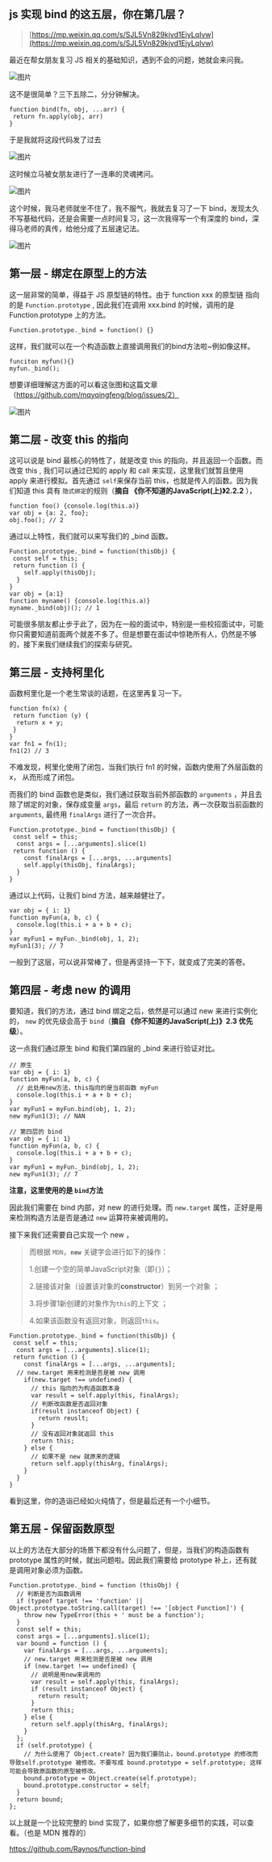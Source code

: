 ## js 实现 bind 的这五层，你在第几层？

> [https://mp.weixin.qq.com/s/SJL5Vn829kjvd1EjyLqIvw](https://mp.weixin.qq.com/s/SJL5Vn829kjvd1EjyLqIvw)

最近在帮女朋友复习 JS 相关的基础知识，遇到不会的问题，她就会来问我。

![图片](https://mmbiz.qpic.cn/sz_mmbiz_png/gibGQibkduDnBTzTz0xPSOgfbdvBpicMXcDhc514ibAWQaxvxNibor6avzVGJ7QdIhfCWSlgtAjEmMBbiajSfxhxaWQw/640?wx_fmt=png&tp=webp&wxfrom=5&wx_lazy=1&wx_co=1)

这不是很简单？三下五除二，分分钟解决。

```
function bind(fn, obj, ...arr) {
 return fn.apply(obj, arr)
}
```

于是我就将这段代码发了过去

![图片](https://mmbiz.qpic.cn/sz_mmbiz_png/gibGQibkduDnBTzTz0xPSOgfbdvBpicMXcD9zgdveCZctoE3SUPoBIt0lJNeyyiaRXM33B9Io73fnRdazDTVXFZw2g/640?wx_fmt=png&tp=webp&wxfrom=5&wx_lazy=1&wx_co=1)

这时候立马被女朋友进行了一连串的灵魂拷问。

![图片](https://mmbiz.qpic.cn/sz_mmbiz_png/gibGQibkduDnBTzTz0xPSOgfbdvBpicMXcDFwLmicKicFcjLlL9WAWNZIe9CQrh4YaWIyZictHtyYLI55qnrhj6Alp9Q/640?wx_fmt=png&tp=webp&wxfrom=5&wx_lazy=1&wx_co=1)

这个时候，我马老师就坐不住了，我不服气，我就去复习了一下 bind，发现太久不写基础代码，还是会需要一点时间复习，这一次我得写一个有深度的 bind，深得马老师的真传，给他分成了五层速记法。

![图片](https://mmbiz.qpic.cn/sz_mmbiz_jpg/gibGQibkduDnBTzTz0xPSOgfbdvBpicMXcD9OanO7qftApAhExF1ia2ajibHTEyHkqSkTb7WbfKDo8tGO9HrAACCibuw/640?wx_fmt=jpeg&tp=webp&wxfrom=5&wx_lazy=1&wx_co=1)

## 第一层 - 绑定在原型上的方法

这一层非常的简单，得益于 JS 原型链的特性。由于 function xxx 的原型链 指向的是 `Function.prototype` , 因此我们在调用 xxx.bind 的时候，调用的是  Function.prototype 上的方法。

```
Function.prototype._bind = function() {}
```

这样，我们就可以在一个构造函数上直接调用我们的bind方法啦~例如像这样。

```
funciton myfun(){}
myfun._bind();
```

想要详细理解这方面的可以看这张图和这篇文章（https://github.com/mqyqingfeng/blog/issues/2）

![图片](https://mmbiz.qpic.cn/sz_mmbiz_png/gibGQibkduDnBTzTz0xPSOgfbdvBpicMXcDFjdpncJoco73RtbcIcbmwCNx4r0TZKBAmaZJgeU8DMiaHI4wXoDyNkA/640?wx_fmt=png&tp=webp&wxfrom=5&wx_lazy=1&wx_co=1)

## 第二层 - 改变 this 的指向

这可以说是 bind 最核心的特性了，就是改变 this 的指向，并且返回一个函数。而改变 this , 我们可以通过已知的  apply 和 call 来实现，这里我们就暂且使用 apply 来进行模拟。首先通过 `self`来保存当前 this，也就是传入的函数。因为我们知道 this 具有 `隐式绑定`的规则（**摘自 《你不知道的JavaScript(上)》2.2.2** ），

```
function foo() {console.log(this.a)}
var obj = {a: 2, foo};
obj.foo(); // 2
```

通过以上特性，我们就可以来写我们的 _bind 函数。

```
Function.prototype._bind = function(thisObj) {
 const self = this;
 return function () {
    self.apply(thisObj);
  }
}
var obj = {a:1}
function myname() {console.log(this.a)}
myname._bind(obj)(); // 1
```

可能很多朋友都止步于此了，因为在一般的面试中，特别是一些校招面试中，可能你只需要知道前面两个就差不多了。但是想要在面试中惊艳所有人，仍然是不够的，接下来我们继续我们的探索与研究。

## 第三层 - 支持柯里化

函数柯里化是一个老生常谈的话题，在这里再复习一下。

```
function fn(x) {
 return function (y) {
  return x + y;
 }
}
var fn1 = fn(1);
fn1(2) // 3
```

不难发现，柯里化使用了闭包，当我们执行 fn1 的时候，函数内使用了外层函数的 x， 从而形成了闭包。

而我们的 bind 函数也是类似，我们通过获取当前外部函数的  `arguments` ，并且去除了绑定的对象，保存成变量 `args`，最后 `return` 的方法，再一次获取当前函数的  `arguments`, 最终用 `finalArgs` 进行了一次合并。

```
Function.prototype._bind = function(thisObj) {
 const self = this;
  const args = [...arguments].slice(1)
 return function () {
    const finalArgs = [...args, ...arguments]
    self.apply(thisObj, finalArgs);
  }
}
```

通过以上代码，让我们 bind 方法，越来越健壮了。

```
var obj = { i: 1}
function myFun(a, b, c) {
  console.log(this.i + a + b + c);
}
var myFun1 = myFun._bind(obj, 1, 2);
myFun1(3); // 7
```

一般到了这层，可以说非常棒了，但是再坚持一下下，就变成了完美的答卷。

## 第四层 - 考虑 new 的调用

要知道，我们的方法，通过 bind 绑定之后，依然是可以通过 new 来进行实例化的， `new` 的优先级会高于 `bind`（**摘自 《你不知道的JavaScript(上)》2.3 优先级**）。

这一点我们通过原生  bind 和我们第四层的 _bind 来进行验证对比。

```
// 原生
var obj = { i: 1}
function myFun(a, b, c) {
  // 此处用new方法，this指向的是当前函数 myFun 
  console.log(this.i + a + b + c);
}
var myFun1 = myFun.bind(obj, 1, 2);
new myFun1(3); // NAN

// 第四层的 bind
var obj = { i: 1}
function myFun(a, b, c) {
  console.log(this.i + a + b + c);
}
var myFun1 = myFun._bind(obj, 1, 2);
new myFun1(3); // 7
```

**注意，这里使用的是 `bind`方法**

因此我们需要在 bind 内部，对 new 的进行处理。而 `new.target` 属性，正好是用来检测构造方法是否是通过 `new` 运算符来被调用的。

接下来我们还需要自己实现一个 new ，

> 而根据 `MDN`，**`new`** 关键字会进行如下的操作：
>
> 1.创建一个空的简单JavaScript对象（即`{}`）；
>
> 2.链接该对象（设置该对象的**constructor**）到另一个对象 ；
>
> 3.将步骤1新创建的对象作为`this`的上下文 ；
>
> 4.如果该函数没有返回对象，则返回`this`。

```
Function.prototype._bind = function(thisObj) {
 const self = this;
  const args = [...arguments].slice(1);
 return function () {
    const finalArgs = [...args, ...arguments];
  // new.target 用来检测是否是被 new 调用
    if(new.target !== undefined) {
      // this 指向的为构造函数本身
      var result = self.apply(this, finalArgs);
      // 判断改函数是否返回对象
      if(result instanceof Object) {
        return reuslt;
      }
      // 没有返回对象就返回 this
      return this;
    } else {
      // 如果不是 new 就原来的逻辑
      return self.apply(thisArg, finalArgs);
    }
  }
}
```

看到这里，你的造诣已经如火纯情了，但是最后还有一个小细节。

## 第五层 - 保留函数原型

以上的方法在大部分的场景下都没有什么问题了，但是，当我们的构造函数有 prototype 属性的时候，就出问题啦。因此我们需要给 prototype 补上，还有就是调用对象必须为函数。

```
Function.prototype._bind = function (thisObj) {
  // 判断是否为函数调用
  if (typeof target !== 'function' || Object.prototype.toString.call(target) !== '[object Function]') {
    throw new TypeError(this + ' must be a function');
  }
  const self = this;
  const args = [...arguments].slice(1);
  var bound = function () {
    var finalArgs = [...args, ...arguments];
    // new.target 用来检测是否是被 new 调用
    if (new.target !== undefined) {
      // 说明是用new来调用的
      var result = self.apply(this, finalArgs);
      if (result instanceof Object) {
        return result;
      }
      return this;
    } else {
      return self.apply(thisArg, finalArgs);
    }
  };
  if (self.prototype) {
    // 为什么使用了 Object.create? 因为我们要防止，bound.prototype 的修改而导致self.prototype 被修改。不要写成 bound.prototype = self.prototype; 这样可能会导致原函数的原型被修改。
    bound.prototype = Object.create(self.prototype);
    bound.prototype.constructor = self;
  }
  return bound;
};
```

以上就是一个比较完整的 bind 实现了，如果你想了解更多细节的实践，可以查看。（也是 MDN 推荐的）

https://github.com/Raynos/function-bind